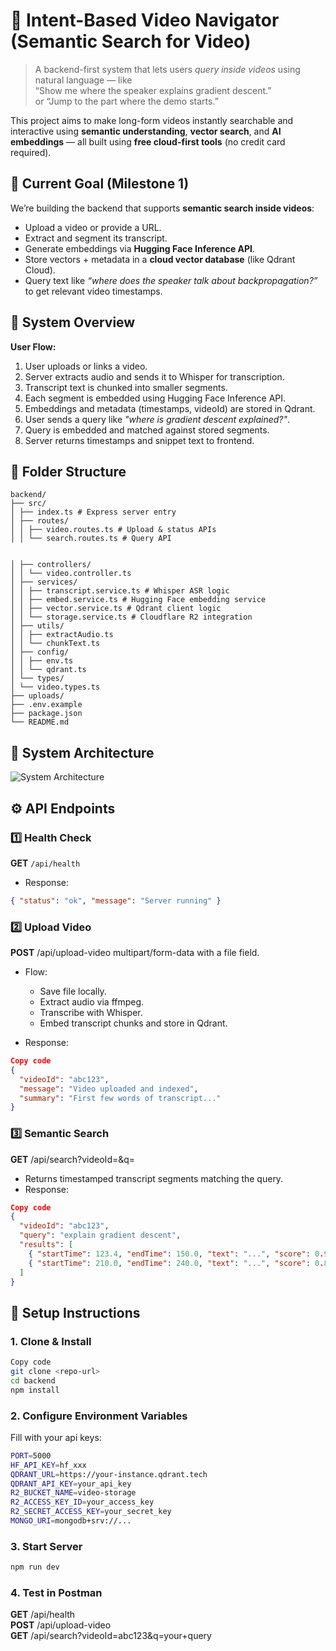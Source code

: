 # 🎥 Intent-Based Video Navigator (Semantic Search for Video)

> A backend-first system that lets users *query inside videos* using natural language — like  
> “Show me where the speaker explains gradient descent.”  
> or “Jump to the part where the demo starts.”

This project aims to make long-form videos instantly searchable and interactive using **semantic understanding**, **vector search**, and **AI embeddings** — all built using **free cloud-first tools** (no credit card required).



## 🚀 Current Goal (Milestone 1)

We’re building the backend that supports **semantic search inside videos**:
- Upload a video or provide a URL.
- Extract and segment its transcript.
- Generate embeddings via **Hugging Face Inference API**.
- Store vectors + metadata in a **cloud vector database** (like Qdrant Cloud).
- Query text like _“where does the speaker talk about backpropagation?”_ to get relevant video timestamps.

## 🧠 System Overview

**User Flow:**
1. User uploads or links a video.  
2. Server extracts audio and sends it to Whisper for transcription.  
3. Transcript text is chunked into smaller segments.  
4. Each segment is embedded using Hugging Face Inference API.  
5. Embeddings and metadata (timestamps, videoId) are stored in Qdrant.  
6. User sends a query like *"where is gradient descent explained?"*.  
7. Query is embedded and matched against stored segments.  
8. Server returns timestamps and snippet text to frontend.

## 📁 Folder Structure

```
backend/
├── src/
│ ├── index.ts # Express server entry
│ ├── routes/
│ │ ├── video.routes.ts # Upload & status APIs
│ │ └── search.routes.ts # Query API


│ ├── controllers/
│ │ └── video.controller.ts
│ ├── services/
│ │ ├── transcript.service.ts # Whisper ASR logic
│ │ ├── embed.service.ts # Hugging Face embedding service
│ │ ├── vector.service.ts # Qdrant client logic
│ │ └── storage.service.ts # Cloudflare R2 integration
│ ├── utils/
│ │ ├── extractAudio.ts
│ │ └── chunkText.ts
│ ├── config/
│ │ ├── env.ts
│ │ └── qdrant.ts
│ └── types/
│ └── video.types.ts
├── uploads/
├── .env.example
├── package.json
└── README.md
```

## 🧠 System Architecture

![System Architecture](https://your-image-host.com/architecture.png)

## ⚙️ API Endpoints

### 1️⃣ Health Check

**GET** `/api/health`  
- Response:

```json
{ "status": "ok", "message": "Server running" }
```

### 2️⃣ Upload Video

**POST** /api/upload-video
multipart/form-data with a file field.
- Flow:
    - Save file locally.
    - Extract audio via ffmpeg.
    - Transcribe with Whisper.
    - Embed transcript chunks and store in Qdrant.

- Response:

```json
Copy code
{
  "videoId": "abc123",
  "message": "Video uploaded and indexed",
  "summary": "First few words of transcript..."
}
``` 

### 3️⃣ Semantic Search

**GET** /api/search?videoId=<id>&q=<query>
- Returns timestamped transcript segments matching the query.
- Response:

```json
Copy code
{
  "videoId": "abc123",
  "query": "explain gradient descent",
  "results": [
    { "startTime": 123.4, "endTime": 150.0, "text": "...", "score": 0.92 },
    { "startTime": 210.0, "endTime": 240.0, "text": "...", "score": 0.89 }
  ]
}
```

## 🧩 Setup Instructions

### 1. Clone & Install

```bash
Copy code
git clone <repo-url>
cd backend
npm install
```

### 2. Configure Environment Variables

Fill with your api keys:

```bash
PORT=5000
HF_API_KEY=hf_xxx
QDRANT_URL=https://your-instance.qdrant.tech
QDRANT_API_KEY=your_api_key
R2_BUCKET_NAME=video-storage
R2_ACCESS_KEY_ID=your_access_key
R2_SECRET_ACCESS_KEY=your_secret_key
MONGO_URI=mongodb+srv://...
```

### 3. Start Server
```bash
npm run dev
```

### 4. Test in Postman
**GET** /api/health  
**POST** /api/upload-video  
**GET** /api/search?videoId=abc123&q=your+query  
